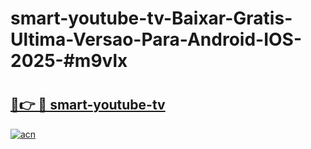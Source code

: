 # smart-youtube-tv-Baixar-Gratis-Ultima-Versao-Para-Android-IOS-2025-#m9vlx

# <h2><a href="https://ainizakaria.my?title=smart-youtube-tv&ref=24M">🔗👉 🔴 smart-youtube-tv</a></h2>

[![acn](https://github.com/user-attachments/assets/0f9c940e-d8b0-45ae-aac7-cd30a18b3e1c)](https://ainizakaria.my?title=smart-youtube-tv&ref=24M)

